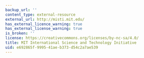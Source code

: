 ```yaml
---
backup_url: ''
content_type: external-resource
external_url: http://misti.mit.edu/
has_external_licence_warning: true
has_external_license_warning: true
is_broken: ''
license: https://creativecommons.org/licenses/by-nc-sa/4.0/
title: MIT International Science and Technology Initiative
uid: e692865f-9995-41ae-b373-d54c2a7ae539
---
```

